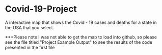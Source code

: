 # Covid-19-Project
A interactive map that shows the Covid - 19 cases and deaths for a state in the USA that you select.

***Please note I was not able to get the map to load into github, so please see the file titled "Project Example Output" to see the results of the code presented
in the first file
